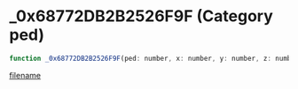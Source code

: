 # _0x68772DB2B2526F9F (Category ped)

```js
function _0x68772DB2B2526F9F(ped: number, x: number, y: number, z: number, range: number): boolean
```

[filename](_0x68772DB2B2526F9F_m.md ':include')